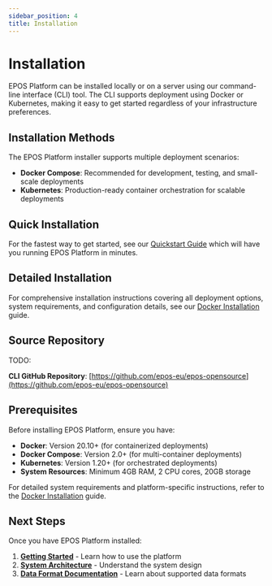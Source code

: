 ```yaml
---
sidebar_position: 4
title: Installation
---
```


# Installation

EPOS Platform can be installed locally or on a server using our command-line interface (CLI) tool. The CLI supports deployment using Docker or Kubernetes, making it easy to get started regardless of your infrastructure preferences.

## Installation Methods

The EPOS Platform installer supports multiple deployment scenarios:

- **Docker Compose**: Recommended for development, testing, and small-scale deployments
- **Kubernetes**: Production-ready container orchestration for scalable deployments

## Quick Installation

For the fastest way to get started, see our [Quickstart Guide](../quickstart.md) which will have you running EPOS Platform in minutes.

## Detailed Installation

For comprehensive installation instructions covering all deployment options, system requirements, and configuration details, see our [Docker Installation](./docker.md) guide.

## Source Repository

TODO:

**CLI GitHub Repository**: [https://github.com/epos-eu/epos-opensource](https://github.com/epos-eu/epos-opensource)

## Prerequisites

Before installing EPOS Platform, ensure you have:

- **Docker**: Version 20.10+ (for containerized deployments)
- **Docker Compose**: Version 2.0+ (for multi-container deployments)
- **Kubernetes**: Version 1.20+ (for orchestrated deployments)
- **System Resources**: Minimum 4GB RAM, 2 CPU cores, 20GB storage

For detailed system requirements and platform-specific instructions, refer to the [Docker Installation](./docker.md) guide.

## Next Steps

Once you have EPOS Platform installed:

1. **[Getting Started](../quickstart.md)** - Learn how to use the platform
2. **[System Architecture](../system-reference/architecture.md)** - Understand the system design
3. **[Data Format Documentation](../system-reference/data-formats/index.md)** - Learn about supported data formats
